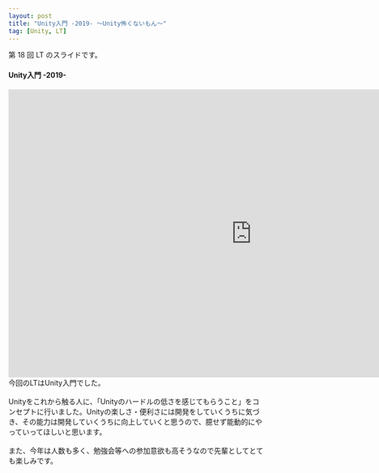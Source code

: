 ```yaml
---
layout: post
title: "Unity入門 -2019- ～Unity怖くないもん～"
tag: [Unity, LT]
---
```


第 18 回 LT のスライドです。

#### Unity入門 -2019-

<iframe src="https://docs.google.com/presentation/d/e/2PACX-1vR7lVkBVJCGLXYu-4RlkshHAdLCrxftDeTCWQ2TZb2tDXOb8spNhBEsKC0O5OUBqiB8WhNdEK8O1kpo/embed?start=false&loop=false&delayms=3000" frameborder="0" width="960" height="569" allowfullscreen="true" mozallowfullscreen="true" webkitallowfullscreen="true"></iframe>

<br /> 
今回のLTはUnity入門でした。<br/><br/>
Unityをこれから触る人に、「Unityのハードルの低さを感じてもらうこと」をコンセプトに行いました。Unityの楽しさ・便利さには開発をしていくうちに気づき、その能力は開発していくうちに向上していくと思うので、臆せず能動的にやっていってほしいと思います。<br/><br/>
また、今年は人数も多く、勉強会等への参加意欲も高そうなので先輩としてとても楽しみです。
